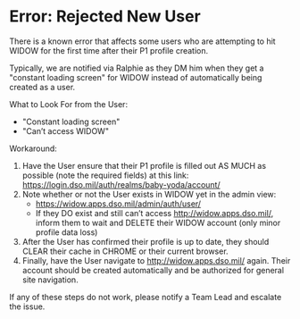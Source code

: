 # Error: Rejected New User

There is a known error that affects some users who are attempting to hit WIDOW for the first time after their P1 profile creation.

Typically, we are notified via Ralphie as they DM him when they get a "constant loading screen" for WIDOW instead of automatically being created as a user.

What to Look For from the User:

- "Constant loading screen"
- "Can’t access WIDOW"

Workaround:

1.  Have the User ensure that their P1 profile is filled out AS MUCH as possible (note the required fields) at this link: <https://login.dso.mil/auth/realms/baby-yoda/account/>
2.  Note whether or not the User exists in WIDOW yet in the admin view:
    - <https://widow.apps.dso.mil/admin/auth/user/>
    - If they DO exist and still can’t access <http://widow.apps.dso.mil/>, inform them to wait and DELETE their WIDOW account (only minor profile data loss)
3.  After the User has confirmed their profile is up to date, they should CLEAR their cache in CHROME or their current browser.
4.  Finally, have the User navigate to <http://widow.apps.dso.mil/> again. Their account should be created automatically and be authorized for general site navigation.

If any of these steps do not work, please notify a Team Lead and
escalate the issue.
